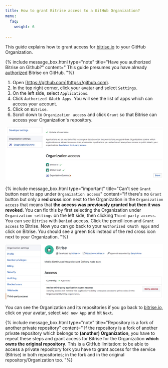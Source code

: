 ```yaml
---
title: How to grant Bitrise access to a GitHub Organization?
menu:
  faq:
    weight: 6

---
```

This guide explains how to grant access for [bitrise.io](https://www.bitrise.io/) to your GitHub Organization.

{% include message_box.html type="note" title="Have you authorized Bitrise on Github?" content=" This guide presumes you have already [authorized](https://help.github.com/articles/authorizing-oauth-apps/) Bitrise on GitHub.
"%}

1. Open [https://github.com](https://github.com).
2. In the top right corner, click your avatar and select `Settings`.
3. On the left side, select `Applications`.
4. Click `Authorized OAuth Apps`. You will see the list of apps which can access your account.
5. Click on `Bitrise`.
6. Scroll down to `Organization access` and click `Grant` so that Bitrise can access your Organization's repository.

![Screenshot](/img/faq/grant-org-access.jpg)

{% include message_box.html type="important" title="Can't see `Grant` button next to app under `Organization access`" content="If there's no `Grant` button but only a **red cross** icon next to the Organization in the `Organization access` that means that **the access was previously granted but then it was revoked**. You can fix this by first selecting the Organization under `Organization settings` on the left side, then clicking `Third-party access`. You can see `Bitrise` with `Denied` access. Click the pencil icon and `Grant access` to Bitrise. Now you can go back to your `Authorized OAuth Apps` and click on Bitrise. You should see a green tick instead of the red cross icon next to your Organization. "%} 

![Screenshot](/img/faq/third-party-access.jpg)

You can see the Organization and its repositories if you go back to [bitrise.io](https://www.bitrise.io), click on your avatar, select `Add new App` and hit `Next`.

{% include message_box.html type="note" title="Repository is a fork of another private repository" content="
If the repository is a fork of another private repository which belongs to **(another) Organization**, you have to repeat these steps and grant access for Bitrise for the Organization **which owns the original repository**. This is a GitHub limitation: to be able to access a private repository fork you have to grant access for the service (Bitrise) in both repositories; in the fork and in the original repository/Organization too. "%}